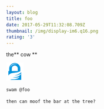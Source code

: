 ```yaml
---
layout: blog
title: foo
date: 2017-05-29T11:32:08.709Z
thumbnail: /img/display-im6.q16.png
rating: '3'
---
```

the\*\* cow \*\*

![fff](/img/gcr-gnupg.png)

    
    swam @foo
    
    then can moof the bar at the tree?



